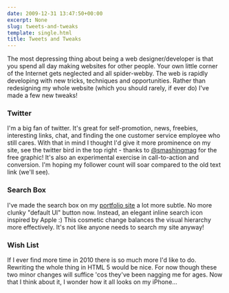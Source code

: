 ```yaml
---
date: 2009-12-31 13:47:50+00:00
excerpt: None
slug: tweets-and-tweaks
template: single.html
title: Tweets and Tweaks
---
```


The most depressing thing about being a web designer/developer is that you spend all day making websites for other people. Your own little corner of the Internet gets neglected and all spider-webby. The web is rapidly developing with new tricks, techniques and opportunities. Rather than redesigning my whole website (which you should rarely, if ever do) I've made a few new tweaks!

### Twitter

I'm a big fan of twitter. It's great for self-promotion, news, freebies, interesting links, chat, and finding the one customer service employee who still cares. With that in mind I thought I'd give it more prominence on my site, see the twitter bird in the top right - thanks to [@smashingmag](http://twitter.com/smashingmag) for the free graphic! It's also an experimental exercise in call-to-action and conversion. I'm hoping my follower count will soar compared to the old text link (we'll see).

### Search Box

I've made the search box on my [portfolio site](http://dbushell.com) a lot more subtle. No more clunky "default UI" button now. Instead, an elegant inline search icon inspired by Apple :) This cosmetic change balances the visual hierarchy more effectively. It's not like anyone needs to search my site anyway!

### Wish List

If I ever find more time in 2010 there is so much more I'd like to do. Rewriting the whole thing in HTML 5 would be nice. For now though these two minor changes will suffice 'cos they've been nagging me for ages. Now that I think about it, I wonder how it all looks on my iPhone...
